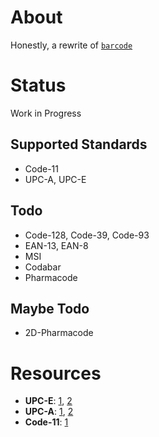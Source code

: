 # About
Honestly, a rewrite of [`barcode`](https://github.com/bunkford/barcode)

# Status
Work in Progress

## Supported Standards
- Code-11
- UPC-A, UPC-E

## Todo
- Code-128, Code-39, Code-93
- EAN-13, EAN-8
- MSI
- Codabar
- Pharmacode

## Maybe Todo
- 2D-Pharmacode


# Resources
- **UPC-E**: [1](https://www.morovia.com/kb/UPCE-Specification-10634.html), [2](https://www.cristallight.com/ibarcoder/help/barcodes/upce.htm)
- **UPC-A**: [1](https://virgool.io/CE-SHAHED-publication/barcode-afff04psd1in), [2](https://en.wikipedia.org/wiki/Universal_Product_Code)
- **Code-11**: [1](https://web.archive.org/web/20070202060711/http://www.barcodeisland.com/code11.phtml)
